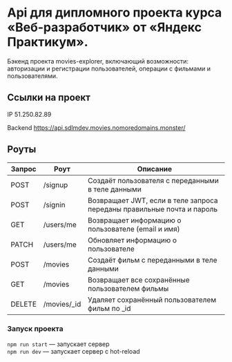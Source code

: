 # Api для дипломного проекта курса «Веб-разработчик» от «Яндекс Практикум».

Бэкенд проекта movies-explorer, включающий возможности: авторизации и регистрации пользователей, операции с фильмами и пользователями.
## Ссылки на проект

IP 51.250.82.89

Backend https://api.sdlmdev.movies.nomoredomains.monster/

## Роуты
<table>
  <thead>
    <tr>
      <th>Запрос</th>
      <th>Роут</th>
      <th>Описание</th>
    </tr>
  </thead>
  <tbody>
    <tr>
      <td>POST</td>
      <td>/signup</td>
      <td>Создаёт пользователя с переданными в теле данными</td>
    </tr>
    <tr>
      <td>POST</td>
      <td>/signin</td>
      <td>Возвращает JWT, если в теле запроса переданы правильные почта и пароль</td>
    </tr>
    <tr>
      <td>GET</td>
      <td>/users/me</td>
      <td>Возвращает информацию о пользователе (email и имя)</td>
    </tr>
    <tr>
      <td>PATCH</td>
      <td>/users/me</td>
      <td>Обновляет информацию о пользователе</td>
    </tr>
    <tr>
      <td>POST</td>
      <td>/movies</td>
      <td>Создаёт фильм с переданными в теле данными</td>
    </tr>
    <tr>
      <td>GET</td>
      <td>/movies</td>
      <td>Возвращает все сохранённые пользователем фильмы</td>
    </tr>
    <tr>
      <td>DELETE</td>
      <td>/movies/_id</td>
      <td>Удаляет сохранённый пользователем фильм по _id</td>
    </tr>
  </tbody>
</table>


### Запуск проекта

`npm run start` — запускает сервер   
`npm run dev` — запускает сервер с hot-reload
